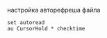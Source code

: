 настройка авторефреша файла
```
set autoread                                
au CursorHold * checktime 
```